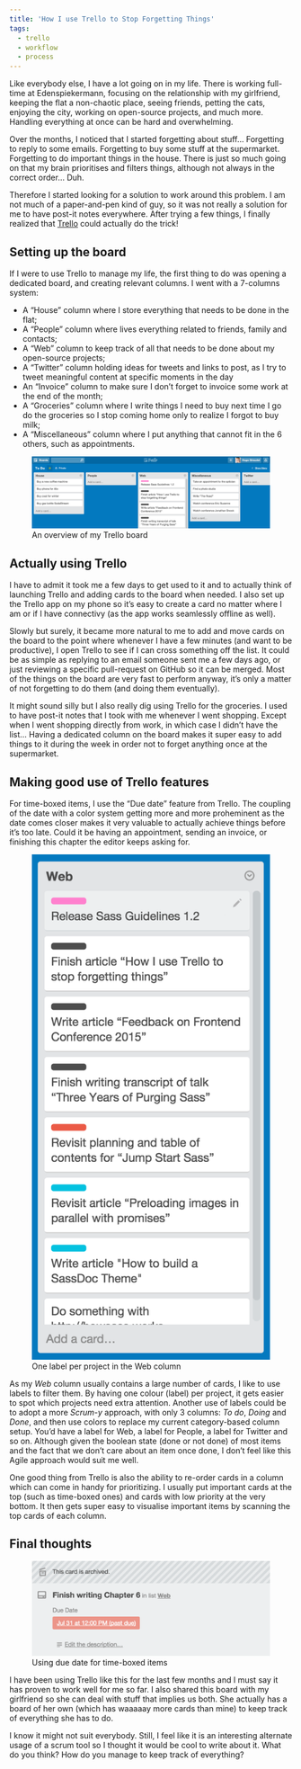 ```yaml
---
title: 'How I use Trello to Stop Forgetting Things'
tags:
  - trello
  - workflow
  - process
---
```


Like everybody else, I have a lot going on in my life. There is working full-time at Edenspiekermann, focusing on the relationship with my girlfriend, keeping the flat a non-chaotic place, seeing friends, petting the cats, enjoying the city, working on open-source projects, and much more. Handling everything at once can be hard and overwhelming.

Over the months, I noticed that I started forgetting about stuff… Forgetting to reply to some emails. Forgetting to buy some stuff at the supermarket. Forgetting to do important things in the house. There is just so much going on that my brain prioritises and filters things, although not always in the correct order… Duh.

Therefore I started looking for a solution to work around this problem. I am not much of a paper-and-pen kind of guy, so it was not really a solution for me to have post-it notes everywhere. After trying a few things, I finally realized that [Trello](https://trello.com) could actually do the trick!

## Setting up the board

If I were to use Trello to manage my life, the first thing to do was opening a dedicated board, and creating relevant columns. I went with a 7-columns system:

- A “House” column where I store everything that needs to be done in the flat;
- A “People” column where lives everything related to friends, family and contacts;
- A “Web” column to keep track of all that needs to be done about my open-source projects;
- A “Twitter” column holding ideas for tweets and links to post, as I try to tweet meaningful content at specific moments in the day
- An “Invoice” column to make sure I don’t forget to invoice some work at the end of the month;
- A “Groceries” column where I write things I need to buy next time I go do the groceries so I stop coming home only to realize I forgot to buy milk;
- A “Miscellaneous” column where I put anything that cannot fit in the 6 others, such as appointments.

<figure class="figure">
  <img src="/assets/images/how-i-use-trello/trello-overview.png" alt="An overview of my Trello board" />
  <figcaption>An overview of my Trello board</figcaption>
</figure>

## Actually using Trello

I have to admit it took me a few days to get used to it and to actually think of launching Trello and adding cards to the board when needed. I also set up the Trello app on my phone so it’s easy to create a card no matter where I am or if I have connectivy (as the app works seamlessly offline as well).

Slowly but surely, it became more natural to me to add and move cards on the board to the point where whenever I have a few minutes (and want to be productive), I open Trello to see if I can cross something off the list. It could be as simple as replying to an email someone sent me a few days ago, or just reviewing a specific pull-request on GitHub so it can be merged. Most of the things on the board are very fast to perform anyway, it’s only a matter of not forgetting to do them (and doing them eventually).

It might sound silly but I also really dig using Trello for the groceries. I used to have post-it notes that I took with me whenever I went shopping. Except when I went shopping directly from work, in which case I didn’t have the list… Having a dedicated column on the board makes it super easy to add things to it during the week in order not to forget anything once at the supermarket.

## Making good use of Trello features

For time-boxed items, I use the “Due date” feature from Trello. The coupling of the date with a color system getting more and more proheminent as the date comes closer makes it very valuable to actually achieve things before it’s too late. Could it be having an appointment, sending an invoice, or finishing this chapter the editor keeps asking for.

<figure class="figure">
  <img src="/assets/images/how-i-use-trello/trello-labels.png" alt="One label per project in the Web column" />
  <figcaption>One label per project in the Web column</figcaption>
</figure>

As my _Web_ column usually contains a large number of cards, I like to use labels to filter them. By having one colour (label) per project, it gets easier to spot which projects need extra attention. Another use of labels could be to adopt a more _Scrum-y_ approach, with only 3 columns: _To do_, _Doing_ and _Done_, and then use colors to replace my current category-based column setup. You’d have a label for Web, a label for People, a label for Twitter and so on. Although given the boolean state (done or not done) of most items and the fact that we don’t care about an item once done, I don’t feel like this Agile approach would suit me well.

One good thing from Trello is also the ability to re-order cards in a column which can come in handy for prioritizing. I usually put important cards at the top (such as time-boxed ones) and cards with low priority at the very bottom. It then gets super easy to visualise important items by scanning the top cards of each column.

## Final thoughts

<figure class="figure">
  <img src="/assets/images/how-i-use-trello/trello-due-date.png" alt="Using due date for time-boxed items" />
  <figcaption>Using due date for time-boxed items</figcaption>
</figure>

I have been using Trello like this for the last few months and I must say it has proven to work well for me so far. I also shared this board with my girlfriend so she can deal with stuff that implies us both. She actually has a board of her own (which has waaaaay more cards than mine) to keep track of everything she has to do.

I know it might not suit everybody. Still, I feel like it is an interesting alternate usage of a scrum tool so I thought it would be cool to write about it. What do you think? How do you manage to keep track of everything?
